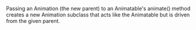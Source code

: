 Passing an Animation<double> (the new parent) to an Animatable's
animate() method creates a new Animation subclass that acts like
the Animatable but is driven from the given parent.

